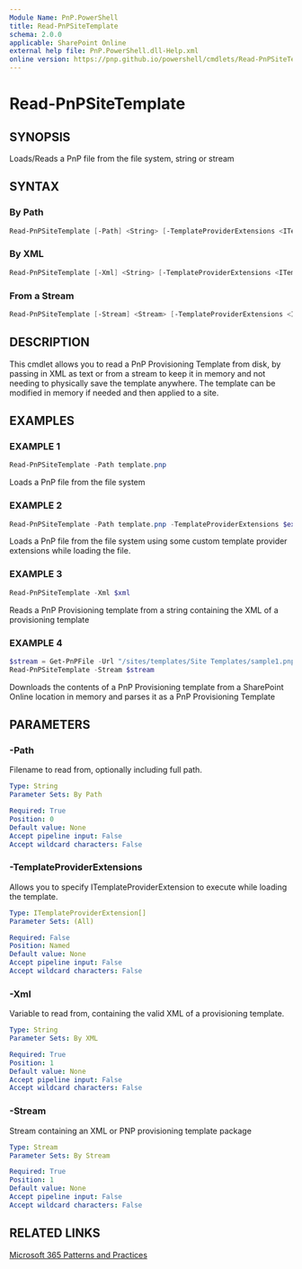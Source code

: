 ```yaml
---
Module Name: PnP.PowerShell
title: Read-PnPSiteTemplate
schema: 2.0.0
applicable: SharePoint Online
external help file: PnP.PowerShell.dll-Help.xml
online version: https://pnp.github.io/powershell/cmdlets/Read-PnPSiteTemplate.html
---
```

 
# Read-PnPSiteTemplate

## SYNOPSIS
Loads/Reads a PnP file from the file system, string or stream

## SYNTAX

### By Path
```powershell
Read-PnPSiteTemplate [-Path] <String> [-TemplateProviderExtensions <ITemplateProviderExtension[]>] 
```

### By XML
```powershell
Read-PnPSiteTemplate [-Xml] <String> [-TemplateProviderExtensions <ITemplateProviderExtension[]>] 
```

### From a Stream
```powershell
Read-PnPSiteTemplate [-Stream] <Stream> [-TemplateProviderExtensions <ITemplateProviderExtension[]>] 
```

## DESCRIPTION
This cmdlet allows you to read a PnP Provisioning Template from disk, by passing in XML as text or from a stream to keep it in memory and not needing to physically save the template anywhere. The template can be modified in memory if needed and then applied to a site.

## EXAMPLES

### EXAMPLE 1
```powershell
Read-PnPSiteTemplate -Path template.pnp
```

Loads a PnP file from the file system

### EXAMPLE 2
```powershell
Read-PnPSiteTemplate -Path template.pnp -TemplateProviderExtensions $extensions
```

Loads a PnP file from the file system using some custom template provider extensions while loading the file.

### EXAMPLE 3
```powershell
Read-PnPSiteTemplate -Xml $xml
```

Reads a PnP Provisioning template from a string containing the XML of a provisioning template

### EXAMPLE 4
```powershell
$stream = Get-PnPFile -Url "/sites/templates/Site Templates/sample1.pnp" -AsMemoryStream
Read-PnPSiteTemplate -Stream $stream
```

Downloads the contents of a PnP Provisioning template from a SharePoint Online location in memory and parses it as a PnP Provisioning Template

## PARAMETERS

### -Path
Filename to read from, optionally including full path.

```yaml
Type: String
Parameter Sets: By Path

Required: True
Position: 0
Default value: None
Accept pipeline input: False
Accept wildcard characters: False
```

### -TemplateProviderExtensions
Allows you to specify ITemplateProviderExtension to execute while loading the template.

```yaml
Type: ITemplateProviderExtension[]
Parameter Sets: (All)

Required: False
Position: Named
Default value: None
Accept pipeline input: False
Accept wildcard characters: False
```

### -Xml
Variable to read from, containing the valid XML of a provisioning template.

```yaml
Type: String
Parameter Sets: By XML

Required: True
Position: 1
Default value: None
Accept pipeline input: False
Accept wildcard characters: False
```

### -Stream
Stream containing an XML or PNP provisioning template package

```yaml
Type: Stream
Parameter Sets: By Stream

Required: True
Position: 1
Default value: None
Accept pipeline input: False
Accept wildcard characters: False
```

## RELATED LINKS

[Microsoft 365 Patterns and Practices](https://aka.ms/m365pnp)